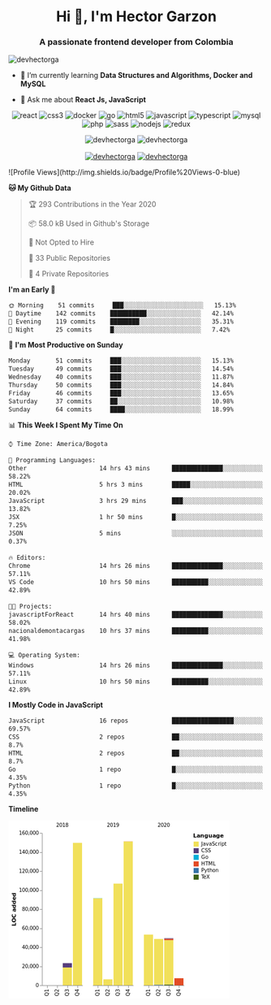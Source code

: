 <h1 align="center">Hi 👋, I'm Hector Garzon</h1>
<h3 align="center">A passionate frontend developer from Colombia</h3>

<p align="left"> <img src="https://komarev.com/ghpvc/?username=devhectorga" alt="devhectorga" /> </p>

- 🌱 I’m currently learning **Data Structures and Algorithms, Docker and MySQL**

- 💬 Ask me about **React Js, JavaScript**

<p align="center"><img src="https://devicons.github.io/devicon/devicon.git/icons/react/react-original-wordmark.svg" alt="react" width="20" height="20"/> <img src="https://devicons.github.io/devicon/devicon.git/icons/css3/css3-original-wordmark.svg" alt="css3" width="20" height="20"/> <img src="https://devicons.github.io/devicon/devicon.git/icons/docker/docker-original-wordmark.svg" alt="docker" width="20" height="20"/> <img src="https://devicons.github.io/devicon/devicon.git/icons/go/go-original.svg" alt="go" width="20" height="20"/> <img src="https://devicons.github.io/devicon/devicon.git/icons/html5/html5-original-wordmark.svg" alt="html5" width="20" height="20"/> <img src="https://devicons.github.io/devicon/devicon.git/icons/javascript/javascript-original.svg" alt="javascript" width="20" height="20"/> <img src="https://devicons.github.io/devicon/devicon.git/icons/typescript/typescript-original.svg" alt="typescript" width="20" height="20"/> <img src="https://devicons.github.io/devicon/devicon.git/icons/mysql/mysql-original-wordmark.svg" alt="mysql" width="20" height="20"/> <img src="https://devicons.github.io/devicon/devicon.git/icons/php/php-original.svg" alt="php" width="20" height="20"/> <img src="https://devicons.github.io/devicon/devicon.git/icons/sass/sass-original.svg" alt="sass" width="20" height="20"/> <img src="https://devicons.github.io/devicon/devicon.git/icons/nodejs/nodejs-original-wordmark.svg" alt="nodejs" width="20" height="20"/> <img src="https://devicons.github.io/devicon/devicon.git/icons/redux/redux-original.svg" alt="redux" width="20" height="20"/></p><p align="center"> <img src="https://github-readme-stats.vercel.app/api?username=devhectorga&count_private=true&show_icons=true" alt="devhectorga" /> <img src="https://github-readme-stats.vercel.app/api/top-langs/?username=devhectorga&layout=compact" alt="devhectorga" /></p>

<p align="center">
<a href="https://twitter.com/devhectorga" target="blank"><img align="center" src="https://cdn.jsdelivr.net/npm/simple-icons@3.0.1/icons/twitter.svg" alt="devhectorga" height="20" width="20" /></a>
<a href="https://linkedin.com/in/devhectorga" target="blank"><img align="center" src="https://cdn.jsdelivr.net/npm/simple-icons@3.0.1/icons/linkedin.svg" alt="devhectorga" height="20" width="20" /></a>
</p>
<!--START_SECTION:waka-->
![Profile Views](http://img.shields.io/badge/Profile%20Views-0-blue)

**🐱 My Github Data** 

> 🏆 293 Contributions in the Year 2020
 > 
> 📦 58.0 kB Used in Github's Storage 
 > 
> 🚫 Not Opted to Hire
 > 
> 📜 33 Public Repositories
 > 
> 🔑 4 Private Repositories 

**I'm an Early 🐤** 

```text
🌞 Morning    51 commits     ███░░░░░░░░░░░░░░░░░░░░░░   15.13% 
🌆 Daytime    142 commits    ██████████░░░░░░░░░░░░░░░   42.14% 
🌃 Evening    119 commits    ████████░░░░░░░░░░░░░░░░░   35.31% 
🌙 Night      25 commits     █░░░░░░░░░░░░░░░░░░░░░░░░   7.42%

```
📅 **I'm Most Productive on Sunday** 

```text
Monday       51 commits     ███░░░░░░░░░░░░░░░░░░░░░░   15.13% 
Tuesday      49 commits     ███░░░░░░░░░░░░░░░░░░░░░░   14.54% 
Wednesday    40 commits     ███░░░░░░░░░░░░░░░░░░░░░░   11.87% 
Thursday     50 commits     ███░░░░░░░░░░░░░░░░░░░░░░   14.84% 
Friday       46 commits     ███░░░░░░░░░░░░░░░░░░░░░░   13.65% 
Saturday     37 commits     ██░░░░░░░░░░░░░░░░░░░░░░░   10.98% 
Sunday       64 commits     ████░░░░░░░░░░░░░░░░░░░░░   18.99%

```


📊 **This Week I Spent My Time On** 

```text
⌚︎ Time Zone: America/Bogota

💬 Programming Languages: 
Other                    14 hrs 43 mins      ██████████████░░░░░░░░░░░   58.22% 
HTML                     5 hrs 3 mins        █████░░░░░░░░░░░░░░░░░░░░   20.02% 
JavaScript               3 hrs 29 mins       ███░░░░░░░░░░░░░░░░░░░░░░   13.82% 
JSX                      1 hr 50 mins        █░░░░░░░░░░░░░░░░░░░░░░░░   7.25% 
JSON                     5 mins              ░░░░░░░░░░░░░░░░░░░░░░░░░   0.37%

🔥 Editors: 
Chrome                   14 hrs 26 mins      ██████████████░░░░░░░░░░░   57.11% 
VS Code                  10 hrs 50 mins      ██████████░░░░░░░░░░░░░░░   42.89%

🐱‍💻 Projects: 
javascriptForReact       14 hrs 40 mins      ██████████████░░░░░░░░░░░   58.02% 
nacionaldemontacargas    10 hrs 37 mins      ██████████░░░░░░░░░░░░░░░   41.98%

💻 Operating System: 
Windows                  14 hrs 26 mins      ██████████████░░░░░░░░░░░   57.11% 
Linux                    10 hrs 50 mins      ██████████░░░░░░░░░░░░░░░   42.89%

```

**I Mostly Code in JavaScript** 

```text
JavaScript               16 repos            █████████████████░░░░░░░░   69.57% 
CSS                      2 repos             ██░░░░░░░░░░░░░░░░░░░░░░░   8.7% 
HTML                     2 repos             ██░░░░░░░░░░░░░░░░░░░░░░░   8.7% 
Go                       1 repo              █░░░░░░░░░░░░░░░░░░░░░░░░   4.35% 
Python                   1 repo              █░░░░░░░░░░░░░░░░░░░░░░░░   4.35%

```


**Timeline**

![Chart not found](https://github.com/devHectorGa/devHectorGa/blob/master/charts/bar_graph.png) 


<!--END_SECTION:waka-->
